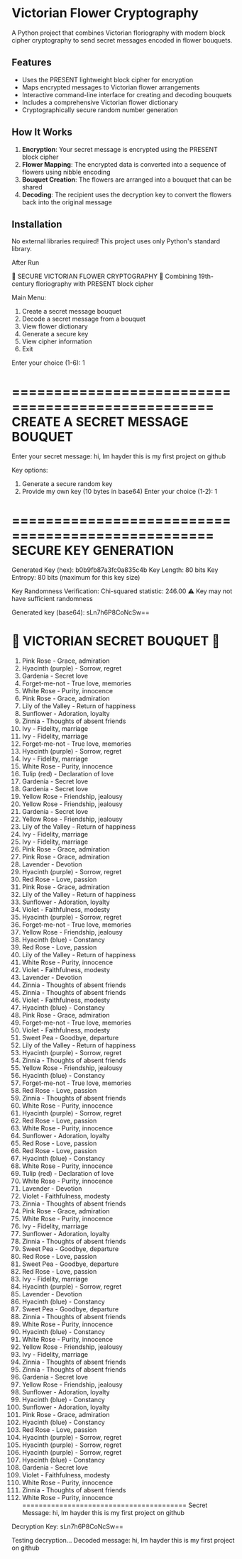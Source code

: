 # Victorian Flower Cryptography

A Python project that combines Victorian floriography with modern block cipher cryptography to send secret messages encoded in flower bouquets.

## Features

- Uses the PRESENT lightweight block cipher for encryption
- Maps encrypted messages to Victorian flower arrangements
- Interactive command-line interface for creating and decoding bouquets
- Includes a comprehensive Victorian flower dictionary
- Cryptographically secure random number generation

## How It Works

1. **Encryption**: Your secret message is encrypted using the PRESENT block cipher
2. **Flower Mapping**: The encrypted data is converted into a sequence of flowers using nibble encoding
3. **Bouquet Creation**: The flowers are arranged into a bouquet that can be shared
4. **Decoding**: The recipient uses the decryption key to convert the flowers back into the original message

## Installation

No external libraries required! This project uses only Python's standard library.

After Run 




🔐 SECURE VICTORIAN FLOWER CRYPTOGRAPHY 🔐
Combining 19th-century floriography with PRESENT block cipher


Main Menu:
1. Create a secret message bouquet
2. Decode a secret message from a bouquet
3. View flower dictionary
4. Generate a secure key
5. View cipher information
6. Exit

Enter your choice (1-6): 1

==================================================
CREATE A SECRET MESSAGE BOUQUET
==================================================

Enter your secret message: hi, Im hayder this is my first project on github

Key options:
1. Generate a secure random key
2. Provide my own key (10 bytes in base64)
Enter your choice (1-2): 1

==================================================
SECURE KEY GENERATION
==================================================
Generated Key (hex): b0b9fb87a3fc0a835c4b
Key Length: 80 bits
Key Entropy: 80 bits (maximum for this key size)

Key Randomness Verification:
Chi-squared statistic: 246.00
⚠ Key may not have sufficient randomness

Generated key (base64): sLn7h6P8CoNcSw==

🌸 VICTORIAN SECRET BOUQUET 🌸
========================================
1. Pink Rose - Grace, admiration
2. Hyacinth (purple) - Sorrow, regret
3. Gardenia - Secret love
4. Forget-me-not - True love, memories
5. White Rose - Purity, innocence
6. Pink Rose - Grace, admiration
7. Lily of the Valley - Return of happiness
8. Sunflower - Adoration, loyalty
9. Zinnia - Thoughts of absent friends
10. Ivy - Fidelity, marriage
11. Ivy - Fidelity, marriage
12. Forget-me-not - True love, memories
13. Hyacinth (purple) - Sorrow, regret
14. Ivy - Fidelity, marriage
15. White Rose - Purity, innocence
16. Tulip (red) - Declaration of love
17. Gardenia - Secret love
18. Gardenia - Secret love
19. Yellow Rose - Friendship, jealousy
20. Yellow Rose - Friendship, jealousy
21. Gardenia - Secret love
22. Yellow Rose - Friendship, jealousy
23. Lily of the Valley - Return of happiness
24. Ivy - Fidelity, marriage
25. Ivy - Fidelity, marriage
26. Pink Rose - Grace, admiration
27. Pink Rose - Grace, admiration
28. Lavender - Devotion
29. Hyacinth (purple) - Sorrow, regret
30. Red Rose - Love, passion
31. Pink Rose - Grace, admiration
32. Lily of the Valley - Return of happiness
33. Sunflower - Adoration, loyalty
34. Violet - Faithfulness, modesty
35. Hyacinth (purple) - Sorrow, regret
36. Forget-me-not - True love, memories
37. Yellow Rose - Friendship, jealousy
38. Hyacinth (blue) - Constancy
39. Red Rose - Love, passion
40. Lily of the Valley - Return of happiness
41. White Rose - Purity, innocence
42. Violet - Faithfulness, modesty
43. Lavender - Devotion
44. Zinnia - Thoughts of absent friends
45. Zinnia - Thoughts of absent friends
46. Violet - Faithfulness, modesty
47. Hyacinth (blue) - Constancy
48. Pink Rose - Grace, admiration
49. Forget-me-not - True love, memories
50. Violet - Faithfulness, modesty
51. Sweet Pea - Goodbye, departure
52. Lily of the Valley - Return of happiness
53. Hyacinth (purple) - Sorrow, regret
54. Zinnia - Thoughts of absent friends
55. Yellow Rose - Friendship, jealousy
56. Hyacinth (blue) - Constancy
57. Forget-me-not - True love, memories
58. Red Rose - Love, passion
59. Zinnia - Thoughts of absent friends
60. White Rose - Purity, innocence
61. Hyacinth (purple) - Sorrow, regret
62. Red Rose - Love, passion
63. White Rose - Purity, innocence
64. Sunflower - Adoration, loyalty
65. Red Rose - Love, passion
66. Red Rose - Love, passion
67. Hyacinth (blue) - Constancy
68. White Rose - Purity, innocence
69. Tulip (red) - Declaration of love
70. White Rose - Purity, innocence
71. Lavender - Devotion
72. Violet - Faithfulness, modesty
73. Zinnia - Thoughts of absent friends
74. Pink Rose - Grace, admiration
75. White Rose - Purity, innocence
76. Ivy - Fidelity, marriage
77. Sunflower - Adoration, loyalty
78. Zinnia - Thoughts of absent friends
79. Sweet Pea - Goodbye, departure
80. Red Rose - Love, passion
81. Sweet Pea - Goodbye, departure
82. Red Rose - Love, passion
83. Ivy - Fidelity, marriage
84. Hyacinth (purple) - Sorrow, regret
85. Lavender - Devotion
86. Hyacinth (blue) - Constancy
87. Sweet Pea - Goodbye, departure
88. Zinnia - Thoughts of absent friends
89. White Rose - Purity, innocence
90. Hyacinth (blue) - Constancy
91. White Rose - Purity, innocence
92. Yellow Rose - Friendship, jealousy
93. Ivy - Fidelity, marriage
94. Zinnia - Thoughts of absent friends
95. Zinnia - Thoughts of absent friends
96. Gardenia - Secret love
97. Yellow Rose - Friendship, jealousy
98. Sunflower - Adoration, loyalty
99. Hyacinth (blue) - Constancy
100. Sunflower - Adoration, loyalty
101. Pink Rose - Grace, admiration
102. Hyacinth (blue) - Constancy
103. Red Rose - Love, passion
104. Hyacinth (purple) - Sorrow, regret
105. Hyacinth (purple) - Sorrow, regret
106. Hyacinth (purple) - Sorrow, regret
107. Hyacinth (blue) - Constancy
108. Gardenia - Secret love
109. Violet - Faithfulness, modesty
110. White Rose - Purity, innocence
111. Zinnia - Thoughts of absent friends
112. White Rose - Purity, innocence
========================================
Secret Message: hi, Im hayder this is my first project on github


Decryption Key: sLn7h6P8CoNcSw==

Testing decryption...
Decoded message: hi, Im hayder this is my first project on github
